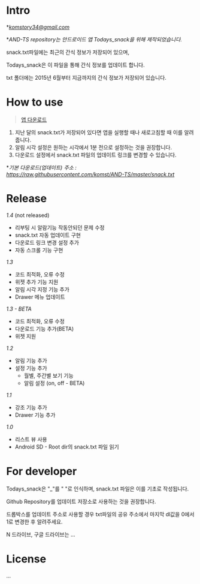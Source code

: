 # Intro

**komstory34@gmail.com*

**AND-TS repository는 안드로이드 앱 Todays_snack을 위해 제작되었습니다.*

snack.txt파일에는 최근의 간식 정보가 저장되어 있으며,

Todays_snack은 이 파일을 통해 간식 정보를 업데이트 합니다.

txt 폴더에는 2015년 6월부터 지금까지의 간식 정보가 저장되어 있습니다.


# How to use

>[앱 다운로드](https://raw.githubusercontent.com/komst/AND-TS/master/snack.txt)

1. 지난 달의 snack.txt가 저장되어 있다면 앱을 실행할 때나 새로고침할 때 이를 알려줍니다.
2. 알림 시각 설정은 원하는 시각에서 1분 전으로 설정하는 것을 권장합니다.
3. 다운로드 설정에서 snack.txt 파일의 업데이트 링크를 변경할 수 있습니다.

**기본 다운로드(업데이트) 주소 : https://raw.githubusercontent.com/komst/AND-TS/master/snack.txt*


# Release

*1.4* (not released)

  - 리부팅 시 알람기능 작동안되던 문제 수정
  - snack.txt 자동 업데이트 구현
  - 다운로드 링크 변경 설정 추가
  - 자동 스크롤 기능 구현


*1.3*

  - 코드 최적화, 오류 수정
  - 위젯 추가 기능 지원
  - 알림 시각 지정 기능 추가
  - Drawer 메뉴 업데이트


*1.3 - BETA*

  - 코드 최적화, 오류 수정
  - 다운로드 기능 추가(BETA)
  - 위젯 지원


*1.2*
  
  - 알림 기능 추가
  - 설정 기능 추가 
    - 월별, 주간별 보기 기능
    - 알림 설정 (on, off - BETA)


*1.1*
  
  - 강조 기능 추가
  - Drawer 기능 추가


*1.0*
  
  - 리스트 뷰 사용
  - Android SD - Root dir의 snack.txt 파일 읽기


# For developer

Todays_snack은 "_"를 " "로 인식하며, snack.txt 파일은 이를 기초로 작성됩니다.

Github Repository를 업데이트 저장소로 사용하는 것을 권장합니다.

드롭박스를 업데이트 주소로 사용할 경우 txt파일의 공유 주소에서 마지막 dl값을 0에서 1로 변경한 후 알려주세요.

N 드라이브, 구글 드라이브는 ...

# License
...
